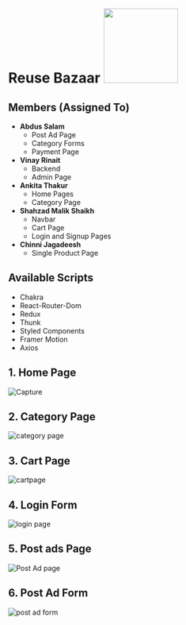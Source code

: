 # Reuse Bazaar                                                                      <img src='https://user-images.githubusercontent.com/101567617/213376453-2316aeb0-5717-44a8-899e-f51ec9bf8adc.png' width=150px />
<!-- ![logo](https://user-images.githubusercontent.com/101567617/213124916-3eb14779-abbf-4134-a802-ed83dc2d03ed.png)
![logo-removebg-preview](https://user-images.githubusercontent.com/101567617/213125852-58bea555-6c3e-40ad-8aa2-cc2bbc271580.png)
![revised-logo-removebg-preview](https://user-images.githubusercontent.com/101567617/213376453-2316aeb0-5717-44a8-899e-f51ec9bf8adc.png) -->

## Members (Assigned To)
* **Abdus Salam**
  * Post Ad Page
  * Category Forms 
  * Payment Page
* **Vinay Rinait**
  * Backend
  * Admin Page
* **Ankita Thakur**
  * Home Pages
  * Category Page
* **Shahzad Malik Shaikh**
  * Navbar
  * Cart Page
  * Login and Signup Pages
* **Chinni Jagadeesh**
  * Single Product Page

## Available Scripts
* Chakra
* React-Router-Dom
* Redux 
* Thunk
* Styled Components
* Framer Motion
* Axios


## 1. Home Page

![Capture](https://user-images.githubusercontent.com/101567617/213965954-89f2a17a-284c-41e5-bf80-0b70b3e3244a.JPG)

## 2. Category Page

![category page](https://user-images.githubusercontent.com/101567617/213966052-594dcf33-caf3-444c-8680-846f3c645f9a.JPG)

## 3. Cart Page

![cartpage](https://user-images.githubusercontent.com/101567617/213966152-c4f1c293-252c-421f-a85e-a38371dfc1ff.JPG)

## 4. Login Form

![login page](https://user-images.githubusercontent.com/101567617/213966217-c0fbf97e-7ad5-4d26-9e5a-66b7e4b2c1c4.JPG)

## 5. Post ads Page

![Post Ad page](https://user-images.githubusercontent.com/101567617/213966384-e7df02dc-68c5-459d-abe2-97dcf35fd092.JPG)

## 6. Post Ad Form

![post ad form](https://user-images.githubusercontent.com/101567617/213966419-8ff7123c-0cae-4a5c-bde8-7cc32a46d535.JPG)







